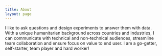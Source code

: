 ```yaml
---
title: About
layout: page
---
```


I like to ask questions and design experiments to answer them with data. With a unique humanitarian background across countries and industries, I can communicate with technical and non-technical audiences, streamline team collaboration and ensure focus on value to end user. I am a go-getter, self-starter, team player and hard worker!
